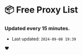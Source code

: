 # :package: Free Proxy List
### Updated every 15 minutes.

- Last updated: `2024-09-08 19:39`

:heart:
